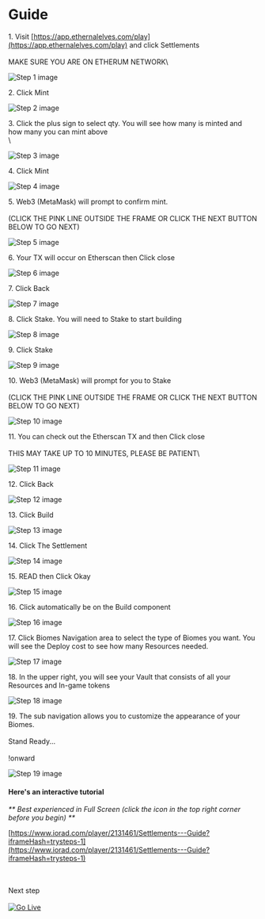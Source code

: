 # Guide

1\. Visit [https://app.ethernalelves.com/play](https://app.ethernalelves.com/play) and click Settlements\
\
MAKE SURE YOU ARE ON ETHERUM NETWORK\


![Step 1 image](https://www.iorad.com/api/tutorial/stepScreenshot?tutorial\_id=2131461\&step\_number=1\&width=800\&height=600\&mobile\_width=450\&mobile\_height=400\&apply\_resize=true\&min\_zoom=0.5)

2\. Click Mint

![Step 2 image](https://www.iorad.com/api/tutorial/stepScreenshot?tutorial\_id=2131461\&step\_number=2\&width=800\&height=600\&mobile\_width=450\&mobile\_height=400\&apply\_resize=true\&min\_zoom=0.5)

3\. Click the plus sign to select qty. You will see how many is minted and how many you can mint above\
\


![Step 3 image](https://www.iorad.com/api/tutorial/stepScreenshot?tutorial\_id=2131461\&step\_number=3\&width=800\&height=600\&mobile\_width=450\&mobile\_height=400\&apply\_resize=true\&min\_zoom=0.5)

4\. Click Mint

![Step 4 image](https://www.iorad.com/api/tutorial/stepScreenshot?tutorial\_id=2131461\&step\_number=4\&width=800\&height=600\&mobile\_width=450\&mobile\_height=400\&apply\_resize=true\&min\_zoom=0.5)

5\. Web3 (MetaMask) will prompt to confirm mint.\
\
(CLICK THE PINK LINE OUTSIDE THE FRAME OR CLICK THE NEXT BUTTON BELOW TO GO NEXT)

![Step 5 image](https://www.iorad.com/api/tutorial/stepScreenshot?tutorial\_id=2131461\&step\_number=5\&width=800\&height=600\&mobile\_width=450\&mobile\_height=400\&apply\_resize=true\&min\_zoom=0.5)

6\. Your TX will occur on Etherscan then Click close

![Step 6 image](https://www.iorad.com/api/tutorial/stepScreenshot?tutorial\_id=2131461\&step\_number=6\&width=800\&height=600\&mobile\_width=450\&mobile\_height=400\&apply\_resize=true\&min\_zoom=0.5)

7\. Click Back

![Step 7 image](https://www.iorad.com/api/tutorial/stepScreenshot?tutorial\_id=2131461\&step\_number=7\&width=800\&height=600\&mobile\_width=450\&mobile\_height=400\&apply\_resize=true\&min\_zoom=0.5)

8\. Click Stake. You will need to Stake to start building

![Step 8 image](https://www.iorad.com/api/tutorial/stepScreenshot?tutorial\_id=2131461\&step\_number=8\&width=800\&height=600\&mobile\_width=450\&mobile\_height=400\&apply\_resize=true\&min\_zoom=0.5)

9\. Click Stake

![Step 9 image](https://www.iorad.com/api/tutorial/stepScreenshot?tutorial\_id=2131461\&step\_number=9\&width=800\&height=600\&mobile\_width=450\&mobile\_height=400\&apply\_resize=true\&min\_zoom=0.5)

10\. Web3 (MetaMask) will prompt for you to Stake\
\
(CLICK THE PINK LINE OUTSIDE THE FRAME OR CLICK THE NEXT BUTTON BELOW TO GO NEXT)

![Step 10 image](https://www.iorad.com/api/tutorial/stepScreenshot?tutorial\_id=2131461\&step\_number=10\&width=800\&height=600\&mobile\_width=450\&mobile\_height=400\&apply\_resize=true\&min\_zoom=0.5)

11\. You can check out the Etherscan TX and then Click close\
\
THIS MAY TAKE UP TO 10 MINUTES, PLEASE BE PATIENT\


![Step 11 image](https://www.iorad.com/api/tutorial/stepScreenshot?tutorial\_id=2131461\&step\_number=11\&width=800\&height=600\&mobile\_width=450\&mobile\_height=400\&apply\_resize=true\&min\_zoom=0.5)

12\. Click Back

![Step 12 image](https://www.iorad.com/api/tutorial/stepScreenshot?tutorial\_id=2131461\&step\_number=12\&width=800\&height=600\&mobile\_width=450\&mobile\_height=400\&apply\_resize=true\&min\_zoom=0.5)

13\. Click Build

![Step 13 image](https://www.iorad.com/api/tutorial/stepScreenshot?tutorial\_id=2131461\&step\_number=13\&width=800\&height=600\&mobile\_width=450\&mobile\_height=400\&apply\_resize=true\&min\_zoom=0.5)

14\. Click The Settlement

![Step 14 image](https://www.iorad.com/api/tutorial/stepScreenshot?tutorial\_id=2131461\&step\_number=14\&width=800\&height=600\&mobile\_width=450\&mobile\_height=400\&apply\_resize=true\&min\_zoom=0.5)

15\. READ then Click Okay

![Step 15 image](https://www.iorad.com/api/tutorial/stepScreenshot?tutorial\_id=2131461\&step\_number=15\&width=800\&height=600\&mobile\_width=450\&mobile\_height=400\&apply\_resize=true\&min\_zoom=0.5)

16\. Click automatically be on the Build component

![Step 16 image](https://www.iorad.com/api/tutorial/stepScreenshot?tutorial\_id=2131461\&step\_number=16\&width=800\&height=600\&mobile\_width=450\&mobile\_height=400\&apply\_resize=true\&min\_zoom=0.5)

17\. Click Biomes Navigation area to select the type of Biomes you want. You will see the Deploy cost to see how many Resources needed.

![Step 17 image](https://www.iorad.com/api/tutorial/stepScreenshot?tutorial\_id=2131461\&step\_number=17\&width=800\&height=600\&mobile\_width=450\&mobile\_height=400\&apply\_resize=true\&min\_zoom=0.5)

18\. In the upper right, you will see your Vault that consists of all your Resources and In-game tokens

![Step 18 image](https://www.iorad.com/api/tutorial/stepScreenshot?tutorial\_id=2131461\&step\_number=18\&width=800\&height=600\&mobile\_width=450\&mobile\_height=400\&apply\_resize=true\&min\_zoom=0.5)

19\. The sub navigation allows you to customize the appearance of your Biomes.\
\
Stand Ready...\
\
!onward

![Step 19 image](https://www.iorad.com/api/tutorial/stepScreenshot?tutorial\_id=2131461\&step\_number=19\&width=800\&height=600\&mobile\_width=450\&mobile\_height=400\&apply\_resize=true\&min\_zoom=0.5)

#### Here's an interactive tutorial

_\*\* Best experienced in Full Screen (click the icon in the top right corner before you begin) \*\*_

[https://www.iorad.com/player/2131461/Settlements---Guide?iframeHash=trysteps-1](https://www.iorad.com/player/2131461/Settlements---Guide?iframeHash=trysteps-1)

\
\
Next step\
\
[![Go Live](https://www.iorad.com/golive.svg)](http://ior.ad/live/8Wup)

